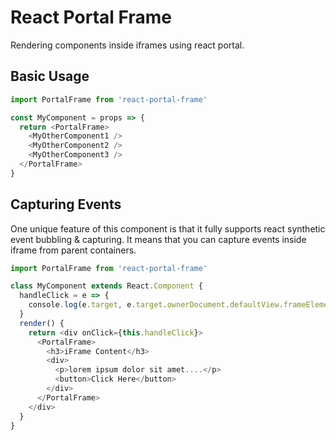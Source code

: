 # React Portal Frame
Rendering components inside iframes using react portal.

## Basic Usage

```js
import PortalFrame from 'react-portal-frame'

const MyComponent = props => {
  return <PortalFrame>
    <MyOtherComponent1 />
    <MyOtherComponent2 />
    <MyOtherComponent3 />
  </PortalFrame>
}
```

## Capturing Events

One unique feature of this component is that it fully supports react synthetic event bubbling & capturing. It means that you can capture events inside iframe from parent containers.

```js
import PortalFrame from 'react-portal-frame'

class MyComponent extends React.Component {
  handleClick = e => {
    console.log(e.target, e.target.ownerDocument.defaultView.frameElement)
  }
  render() {
    return <div onClick={this.handleClick}>
      <PortalFrame>
        <h3>iFrame Content</h3>
        <div>
          <p>lorem ipsum dolor sit amet....</p>
          <button>Click Here</button>
        </div>
      </PortalFrame>
    </div>
  }
}
```
